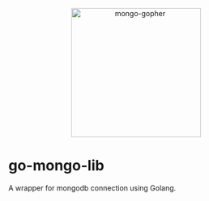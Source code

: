 <p align="center"><img src="https://user-images.githubusercontent.com/31778886/201464480-0d9332bf-5705-41c8-8312-fe07396ebe16.png" alt="mongo-gopher" width="256px"/></p>

# go-mongo-lib

A wrapper for mongodb connection using Golang.
